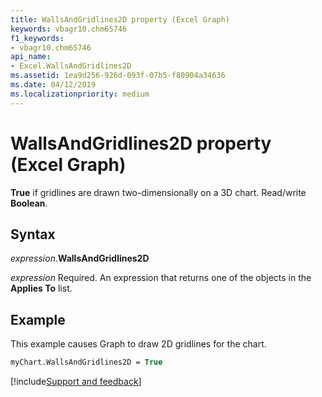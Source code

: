 ```yaml
---
title: WallsAndGridlines2D property (Excel Graph)
keywords: vbagr10.chm65746
f1_keywords:
- vbagr10.chm65746
api_name:
- Excel.WallsAndGridlines2D
ms.assetid: 1ea9d256-926d-093f-07b5-f80904a34636
ms.date: 04/12/2019
ms.localizationpriority: medium
---
```



# WallsAndGridlines2D property (Excel Graph)

**True** if gridlines are drawn two-dimensionally on a 3D chart. Read/write **Boolean**.

## Syntax

_expression_.**WallsAndGridlines2D**

_expression_ Required. An expression that returns one of the objects in the **Applies To** list.


## Example

This example causes Graph to draw 2D gridlines for the chart.

```vb
myChart.WallsAndGridlines2D = True
```

[!include[Support and feedback](~/includes/feedback-boilerplate.md)]